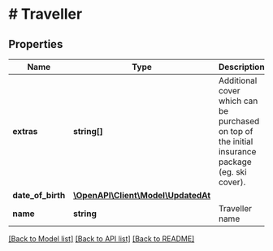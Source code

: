 # # Traveller

## Properties

Name | Type | Description | Notes
------------ | ------------- | ------------- | -------------
**extras** | **string[]** | Additional cover which can be purchased on top of the initial insurance package (eg. ski cover). | [optional] 
**date_of_birth** | [**\OpenAPI\Client\Model\UpdatedAt**](UpdatedAt.md) |  | 
**name** | **string** | Traveller name | [optional] 

[[Back to Model list]](../../README.md#documentation-for-models) [[Back to API list]](../../README.md#documentation-for-api-endpoints) [[Back to README]](../../README.md)


